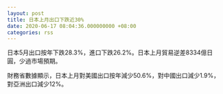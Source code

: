 ```yaml
---
layout: post
title: 日本上月出口下跌近30%
date: 2020-06-17 08:04:36.000000000 +08:00
categories: rss
---
```


日本5月出口按年下跌28.3%，進口下跌26.2%。日本上月貿易逆差8334億日圓，少過市場預期。

財務省數據顯示，日本上月對美國出口按年減少50.6%，對中國出口減少1.9%，對亞洲出口減少12%。

